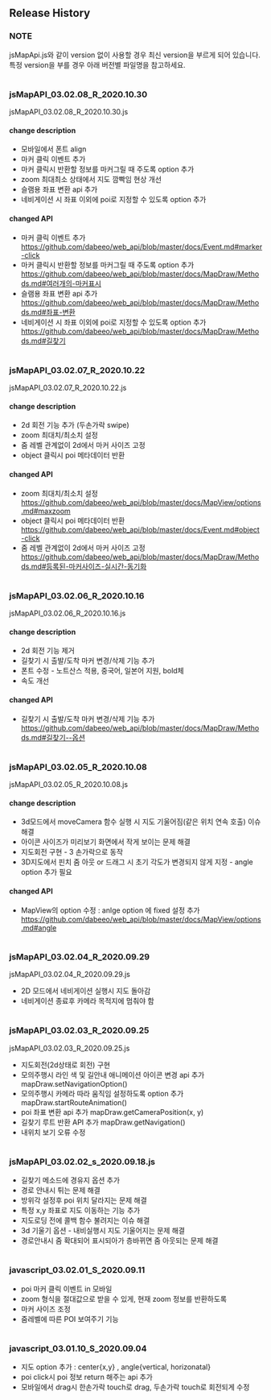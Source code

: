 ## Release History

### NOTE
jsMapApi.js와 같이 version 없이 사용할 경우 최신 version을 부르게 되어 있습니다.     
특정 version을 부를 경우 아래 버전별 파일명을 참고하세요.

#

### jsMapAPI_03.02.08_R_2020.10.30 
jsMapAPI_03.02.08_R_2020.10.30.js

#### change description
- 모바일에서 폰트 align
- 마커 클릭 이벤트 추가
- 마커 클릭시 반환할 정보를 마커그릴 때 주도록 option 추가 
- zoom 최대최소 상태에서 지도 깜빡임 현상 개선
- 슬램용 좌표 변환 api 추가
- 네비게이션 시 좌표 이외에 poi로 지정할 수 있도록 option 추가

#### changed API
- 마커 클릭 이벤트 추가
https://github.com/dabeeo/web_api/blob/master/docs/Event.md#marker-click
- 마커 클릭시 반환할 정보를 마커그릴 때 주도록 option 추가
https://github.com/dabeeo/web_api/blob/master/docs/MapDraw/Methods.md#여러개의-마커표시
- 슬램용 좌표 변환 api 추가
https://github.com/dabeeo/web_api/blob/master/docs/MapDraw/Methods.md#좌표-변환
- 네비게이션 시 좌표 이외에 poi로 지정할 수 있도록 option 추가   
https://github.com/dabeeo/web_api/blob/master/docs/MapDraw/Methods.md#길찾기

#

### jsMapAPI_03.02.07_R_2020.10.22
jsMapAPI_03.02.07_R_2020.10.22.js
#### change description
- 2d 회전 기능 추가 (두손가락 swipe)
- zoom 최대치/최소치 설정
- 줌 레벨 관계없이 2d에서 마커 사이즈 고정
- object 클릭시 poi 메타데이터 반환

#### changed API
- zoom 최대치/최소치 설정   
https://github.com/dabeeo/web_api/blob/master/docs/MapView/options.md#maxzoom
- object 클릭시 poi 메타데이터 반환   
https://github.com/dabeeo/web_api/blob/master/docs/Event.md#object-click
- 줌 레벨 관계없이 2d에서 마커 사이즈 고정   
https://github.com/dabeeo/web_api/blob/master/docs/MapDraw/Methods.md#등록된-마커사이즈-실시간-동기화

#

### jsMapAPI_03.02.06_R_2020.10.16
jsMapAPI_03.02.06_R_2020.10.16.js
#### change description
- 2d 회전 기능 제거
- 길찾기 시 출발/도착 마커 변경/삭제 기능 추가
- 폰트 수정 - 노트산스 적용, 중국어, 일본어 지원, bold체 
- 속도 개선 
#### changed API
- 길찾기 시 출발/도착 마커 변경/삭제 기능 추가
https://github.com/dabeeo/web_api/blob/master/docs/MapDraw/Methods.md#길찾기--옵션

#

### jsMapAPI_03.02.05_R_2020.10.08
jsMapAPI_03.02.05_R_2020.10.08.js
#### change description
- 3d모드에서 moveCamera 함수 실행 시 지도 기울어짐(같은 위치 연속 호출) 이슈 해결
- 아이콘 사이즈가 미리보기 화면에서 작게 보이는 문제 해결
- 지도회전 구현 - 3 손가락으로 동작 
- 3D지도에서 핀치 줌 아웃 or 드래그 시 초기 각도가 변경되지 않게 지정 - angle option 추가 필요
#### changed API
- MapView의  option 수정 : anlge option 에 fixed 설정 추가 
https://github.com/dabeeo/web_api/blob/master/docs/MapView/options.md#angle  

#

### jsMapAPI_03.02.04_R_2020.09.29
jsMapAPI_03.02.04_R_2020.09.29.js
- 2D 모드에서 네비게이션 실행시 지도 돌아감
- 네비게이션 종료후 카메라 목적지에 멈춰야 함

#
### jsMapAPI_03.02.03_R_2020.09.25
jsMapAPI_03.02.03_R_2020.09.25.js
- 지도회전(2d상태로 회전) 구현
- 모의주행시 라인 색 및 길안내 애니메이션 아이콘 변경 api 추가 mapDraw.setNavigationOption()
- 모의주행시 카메라 따라 움직임 설정하도록 option 추가 mapDraw.startRouteAnimation()
- poi 좌표 변환 api 추가 mapDraw.getCameraPosition(x, y)
- 길찾기 루트 반환 API 추가 mapDraw.getNavigation()
- 내위치 보기 오류 수정
#
### jsMapAPI_03.02.02_s_2020.09.18.js
- 길찾기 메소드에 경유지 옵션 추가 
- 경로 안내시 튀는 문제 해결
- 방위각 설정후 poi 위치 달라지는 문제 해결
- 특정 x,y 좌표로 지도 이동하는 기능 추가
- 지도로딩 전에 콜백 함수 불려지는 이슈 해결
- 3d 기울기 옵션 - 내비실행시 지도 기울어지는 문제 해결
- 경로안내시 줌 확대되어 표시되아가 층바뀌면 줌 아웃되는 문제 해결
#
### javascript_03.02.01_S_2020.09.11
- poi 마커 클릭 이벤트 in 모바일
- zoom 형식을 절대값으로 받을 수 있게, 현재 zoom 정보를 반환하도록
- 마커 사이즈 조정
- 줌레벨에 따른 POI 보여주기 기능
#
### javascript_03.01.10_S_2020.09.04
- 지도 option 추가 : center{x,y} , angle{vertical, horizonatal}
- poi click시 poi 정보 return 해주는 api 추가 
- 모바일에서 drag시 한손가락 touch로 drag, 두손가락 touch로 회전되게 수정
